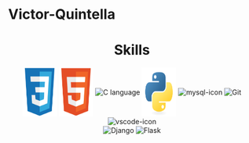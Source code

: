 # Victor-Quintella

<div align="center">
    <h1>Skills</h1>
    <div style="display: inline_block">
        <img align="center" height="100" width="70" alt="css-icon" src="https://raw.githubusercontent.com/devicons/devicon/master/icons/css3/css3-original.svg">
        <img align="center" height="100" width="70" alt="html-icon" src="https://raw.githubusercontent.com/devicons/devicon/master/icons/html5/html5-original.svg">
        <img align="center" height="100" width="70" alt="C language" src="https://raw.githubusercontent.com/bablubambal/All_logo_and_pictures/1ac69ce5fbc389725f16f989fa53c62d6e1b4883/programming%20languages/c.svg">
        <img align="center" height="100" width="70" alt="python-icon" src="https://raw.githubusercontent.com/devicons/devicon/master/icons/python/python-original.svg">
        <img align="center" height="100" width="70" alt="mysql-icon" src="https://raw.githubusercontent.com/dereknguyen269/dereknguyen269/master/images/mysql.svg">
        <img align="center" title="Git" alt="Git" src="https://raw.githubusercontent.com/Thomas-George-T/Thomas-George-T/master/assets/git.svg" width="100" height="100">
        <img align="center" height="100" width="70" alt="vscode-icon" src="https://raw.githubusercontent.com/bablubambal/All_logo_and_pictures/62487087dc4f4f5efee637addbc67a16dd374bf6/text%20editors/vscode.svg">
    </div>
    <div style="display: inline_block">
        <img align="center" src="https://raw.githubusercontent.com/bablubambal/All_logo_and_pictures/1ac69ce5fbc389725f16f989fa53c62d6e1b4883/frameworks/django.svg" alt="Django" height="50" width="70">
        <img align="center" src="https://raw.githubusercontent.com/bablubambal/All_logo_and_pictures/1ac69ce5fbc389725f16f989fa53c62d6e1b4883/frameworks/flask.svg" alt="Flask" height="50" width="70">
        <!-- Adicione outros ícones conforme necessário -->
    </div>
</div>
